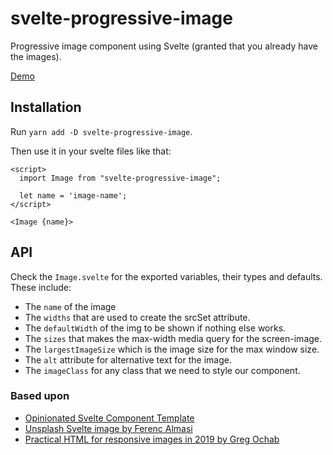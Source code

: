 # svelte-progressive-image

Progressive image component using Svelte (granted that you already have the images).

[Demo](https://romdim.github.io/svelte-progressive-image/)

## Installation

Run `yarn add -D svelte-progressive-image`.

Then use it in your svelte files like that:

```svelte
<script>
  import Image from "svelte-progressive-image";

  let name = 'image-name';
</script>

<Image {name}>
```

## API

Check the `Image.svelte` for the exported variables, their types and defaults.
These include:

- The `name` of the image
- The `widths` that are used to create the srcSet attribute.
- The `defaultWidth` of the img to be shown if nothing else works.
- The `sizes` that makes the max-width media query for the screen-image.
- The `largestImageSize` which is the image size for the max window size.
- The `alt` attribute for alternative text for the image.
- The `imageClass` for any class that we need to style our component.

### Based upon

- [Opinionated Svelte Component Template](https://github.com/romdim/svelte-component-template)
- [Unsplash Svelte image by Ferenc Almasi](https://unsplash.com/photos/fhAfLtHToCs)
- [Practical HTML for responsive images in 2019 by Greg Ochab](https://highlandsolutions.com/blog/practical-html-for-responsive-images-in-2019)
